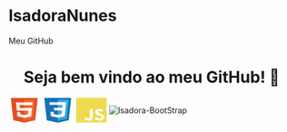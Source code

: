 # IsadoraNunes
Meu GitHub
<h1 align=center> Seja bem vindo ao meu GitHub! 🌈</h1>
 <img align="center" alt="Isadora-HTML" height="45" width="55" src="https://raw.githubusercontent.com/devicons/devicon/master/icons/html5/html5-original.svg">
  <img align="center" alt="Isadora-CSS" height="45" width="55" src="https://raw.githubusercontent.com/devicons/devicon/master/icons/css3/css3-original.svg">
  <img align="center" alt="Isadora-Js" height="45" width="55" src="https://raw.githubusercontent.com/devicons/devicon/master/icons/javascript/javascript-plain.svg">
  <img align="center" alt="Isadora-BootStrap" height="50" width="55" src="https://cdn.jsdelivr.net/gh/devicons/devicon/icons/bootstrap/bootstrap-original.svg">
